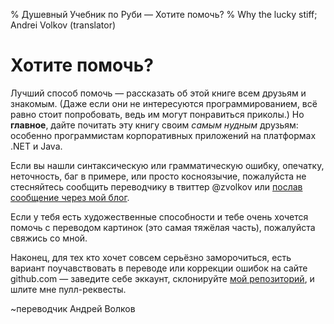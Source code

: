 % Душевный Учебник по Руби — Хотите помочь?
% Why the lucky stiff; Andrei Volkov (translator)

Хотите помочь?
================

Лучший способ помочь — рассказать об этой книге всем друзьям и знакомым.
(Даже если они не интересуются программированием, всё равно стоит попробовать, ведь им могут понравиться приколы.)
Но **главное**, дайте почитать эту книгу своим _самым нудным_ друзьям: особенно программистам корпоративных приложений на платформах .NET и Java.

Если вы нашли синтаксическую или грамматическую ошибку, опечатку, неточность, баг в примере, или просто косноязычие, пожалуйста не стесняйтесь сообщить переводчику в твиттер @zvolkov или [послав сообщение через мой блог](http://zvolkov.com/clog/contact/).

Если у тебя есть художественные способности и тебе очень хочется помочь с переводом картинок (это самая тяжёлая часть), пожалуйста свяжись со мной.

Наконец, для тех кто хочет совсем серьёзно заморочиться, есть вариант поучавствовать в переводе или коррекции ошибок на сайте github.com — заведите себе эккаунт, склонируйте [мой репозиторий](https://github.com/zvolkov/poignant_ru/), и шлите мне пулл-реквесты.

~переводчик Андрей Волков
